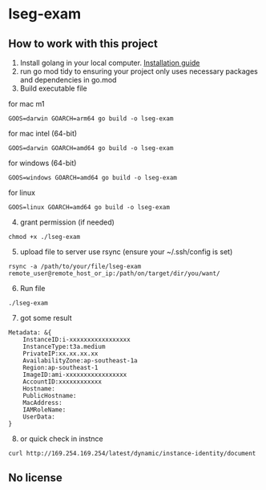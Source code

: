 # lseg-exam

## How to work with this project

1. Install golang in your local computer. [Installation guide](https://go.dev/doc/install)
2. run go mod tidy to ensuring your project only uses necessary packages and dependencies in go.mod
3. Build executable file

for mac m1
```
GOOS=darwin GOARCH=arm64 go build -o lseg-exam
```

for mac intel (64-bit)
```
GOOS=darwin GOARCH=amd64 go build -o lseg-exam
```

for windows (64-bit)
```
GOOS=windows GOARCH=amd64 go build -o lseg-exam
```

for linux
```
GOOS=linux GOARCH=amd64 go build -o lseg-exam
```

4. grant permission (if needed)
```
chmod +x ./lseg-exam
```

5. upload file to server use rsync (ensure your ~/.ssh/config is set)
```
rsync -a /path/to/your/file/lseg-exam remote_user@remote_host_or_ip:/path/on/target/dir/you/want/
```
6. Run file
```
./lseg-exam
```
7. got some result
```
Metadata: &{ 
    InstanceID:i-xxxxxxxxxxxxxxxxx
    InstanceType:t3a.medium 
    PrivateIP:xx.xx.xx.xx
    AvailabilityZone:ap-southeast-1a 
    Region:ap-southeast-1  
    ImageID:ami-xxxxxxxxxxxxxxxxx 
    AccountID:xxxxxxxxxxxx 
    Hostname: 
    PublicHostname: 
    MacAddress: 
    IAMRoleName: 
    UserData:
}
```
8. or quick check in instnce
```
curl http://169.254.169.254/latest/dynamic/instance-identity/document
```

## No license